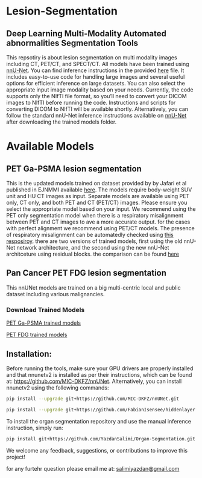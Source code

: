 # Lesion-Segmentation
## Deep Learning Multi-Modality Automated abnormalities Segmentation Tools
This repsotiry is about lesion segmentation on multi modality images including CT, PET/CT, and SPECT/CT. 
All models have been trained using [nnU-Net](https://github.com/MIC-DKFZ/nnUNet). You can find inference instructions in the provided [here](https://github.com/YazdanSalimi/Organ-Segmentation/blob/main/inference-example.py) file. It includes easy-to-use code for handling large images and several useful options for efficient inference on large datasets. You can also select the appropriate input image modality based on your needs. 
Currently, the code supports only the NIfTI file format, so you’ll need to convert your DICOM images to NIfTI before running the code. Instructions and scripts for converting DICOM to NIfTI will be available shortly. Alternatively, you can follow the standard nnU-Net inference instructions available on [nnU-Net](https://github.com/MIC-DKFZ/nnUNet) after downloading the trained models folder.
# Available Models
## PET Ga-PSMA lesion segmentation
This is the updated models trained on dataset provided by by Jafari et al published in EJNMMI available [here](https://link.springer.com/article/10.1007/s00259-023-06555-z).
The models require body-weight SUV unit and HU CT images as input. Separate models are available using PET only, CT only, and both PET and CT (PET/CT) images. Please ensure you select the appropriate model based on your input. We recommend using the PET only segmentation model when there is a respiratory misalignment between PET and CT images to ave a more accurate output. for the cases with perfect alignment we recommend using PET/CT models. The presence of respiratory misalignment can be automatedly checked using [this resposiroy](https://github.com/YazdanSalimi/PETCT-RMA-Detection). 
there are two versions of trained models, first using the old nnU-Net network architecture, and the second using the new nnU-Net architceture using residual blocks. the comparison can be found [here](https://github.com/MIC-DKFZ/nnUNet/blob/43349fa5f0680e8109a78dca7215c19e258c9dd7/documentation/resenc_presets.md?plain=1#L80)
## Pan Cancer PET FDG lesion segmentation
This nnUNet models are trained on a big multi-centric local and public dataset including various malignancies. 
### Download Trained Models
[PET Ga-PSMA trained models](https://drive.google.com/drive/folders/1EFz33EvWTQVrexA_OkHhU0AP_aTL3_bK?usp=drive_link)

[PET FDG trained models](https://drive.google.com/file/d/1DAi8lGHzq5C7G3_p19it8S6cBEdYczT0/view?usp=sharing)


## Installation:
Before running the tools, make sure your GPU drivers are properly installed and that nnunetv2 is installed as per their instructions, which can be found at: https://github.com/MIC-DKFZ/nnUNet.
Alternatively, you can install nnunetv2 using the following commands:
```bash
pip install --upgrade git+https://github.com/MIC-DKFZ/nnUNet.git

pip install --upgrade git+https://github.com/FabianIsensee/hiddenlayer.git
```
To install the organ segmentation repository and use the manual inference instruction, simply run:
```bash
pip install git+https://github.com/YazdanSalimi/Organ-Segmentation.git
```
We welcome any feedback, suggestions, or contributions to improve this project!

for any furtehr question please email me at: [salimiyazdan@gmail.com](mailto:salimiyazdan@gmail.com)

